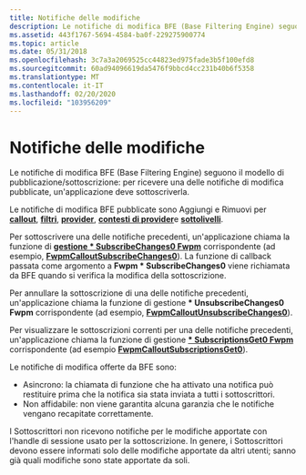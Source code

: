 ```yaml
---
title: Notifiche delle modifiche
description: Le notifiche di modifica BFE (Base Filtering Engine) seguono il modello di pubblicazione/sottoscrizione.
ms.assetid: 443f1767-5694-4584-ba0f-229275900774
ms.topic: article
ms.date: 05/31/2018
ms.openlocfilehash: 3c7a3a2069525cc44823ed975fade3b5f100efd8
ms.sourcegitcommit: 60ad94096619da5476f9bbcd4cc231b40b6f5358
ms.translationtype: MT
ms.contentlocale: it-IT
ms.lasthandoff: 02/20/2020
ms.locfileid: "103956209"
---
```

# <a name="change-notifications"></a>Notifiche delle modifiche

Le notifiche di modifica BFE (Base Filtering Engine) seguono il modello di pubblicazione/sottoscrizione: per ricevere una delle notifiche di modifica pubblicate, un'applicazione deve sottoscriverla.

Le notifiche di modifica BFE pubblicate sono Aggiungi e Rimuovi per [**callout**](/windows/desktop/api/Fwpmtypes/ns-fwpmtypes-fwpm_callout_subscription0), [**filtri**](/windows/desktop/api/Fwpmtypes/ns-fwpmtypes-fwpm_filter_subscription0), [**provider**](/windows/desktop/api/Fwpmtypes/ns-fwpmtypes-fwpm_provider_subscription0), [**contesti di provider**](/windows/desktop/api/Fwpmtypes/ns-fwpmtypes-fwpm_provider_context_subscription0)e [**sottolivelli**](/windows/desktop/api/Fwpmtypes/ns-fwpmtypes-fwpm_sublayer_subscription0).

Per sottoscrivere una delle notifiche precedenti, un'applicazione chiama la funzione di [**gestione \* SubscribeChanges0 Fwpm**](fwp-mgmt-functions.md) corrispondente (ad esempio, [**FwpmCalloutSubscribeChanges0**](/windows/desktop/api/Fwpmu/nf-fwpmu-fwpmcalloutsubscribechanges0)). La funzione di callback passata come argomento a **Fwpm \* SubscribeChanges0** viene richiamata da BFE quando si verifica la modifica della sottoscrizione.

Per annullare la sottoscrizione di una delle notifiche precedenti, un'applicazione chiama la funzione di gestione **\* UnsubscribeChanges0 Fwpm** corrispondente (ad esempio, [**FwpmCalloutUnsubscribeChanges0**](/windows/desktop/api/Fwpmu/nf-fwpmu-fwpmcalloutunsubscribechanges0)).

Per visualizzare le sottoscrizioni correnti per una delle notifiche precedenti, un'applicazione chiama la funzione di gestione [**\* SubscriptionsGet0 Fwpm**](fwp-mgmt-functions.md) corrispondente (ad esempio [**FwpmCalloutSubscriptionsGet0**](/windows/desktop/api/Fwpmu/nf-fwpmu-fwpmcalloutsubscriptionsget0)).

Le notifiche di modifica offerte da BFE sono:

-   Asincrono: la chiamata di funzione che ha attivato una notifica può restituire prima che la notifica sia stata inviata a tutti i sottoscrittori.
-   Non affidabile: non viene garantita alcuna garanzia che le notifiche vengano recapitate correttamente.

I Sottoscrittori non ricevono notifiche per le modifiche apportate con l'handle di sessione usato per la sottoscrizione. In genere, i Sottoscrittori devono essere informati solo delle modifiche apportate da altri utenti; sanno già quali modifiche sono state apportate da soli.

 

 




